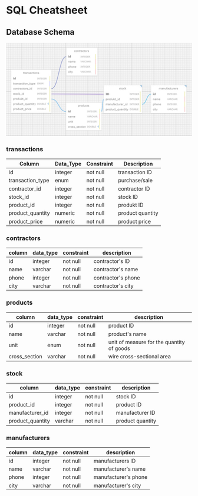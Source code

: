 # SQL Cheatsheet

## Database Schema

![Database Schema](/images/database_schema.jpg)

### transactions

| Column            | Data_Type | Constraint | Description      |
|-------------------|-----------|------------|------------------|
| id                | integer   | not null   | transaction ID   |
| transaction_type  | enum      | not null   | purchase/sale    |
| contractor_id     | integer   | not null   | contractor ID    |
| stock_id          | integer   | not null   | stock ID         |
| product_id        | integer   | not null   | produkt ID       |
| product_quantity  | numeric   | not null   | product quantity |
| product_price     | numeric   | not null   | product price    |

### contractors

| column | data_type | constraint | description        |
|--------|-----------|------------|--------------------|
| id     | integer   | not null   | contractor's ID    |
| name   | varchar   | not null   | contractor's name  |
| phone  | integer   | not null   | contractor's phone |
| city   | varchar   | not null   | contractor's city  |

### products

| column        | data_type | constraint | description                               |
| ------------- | --------- | ---------- | ----------------------------------------- |
| id            | integer   | not null   | product ID                                |
| name          | varchar   | not null   | product's name                            |
| unit          | enum      | not null   | unit of measure for the quantity of goods |
| cross_section | varchar   | not null   | wire cross-sectional area                 |

### stock

| column           | data_type | constraint | description      |
| ---------------- | --------- | ---------- | ---------------- |
| id               | integer   | not null   | stock ID         |
| product_id       | integer   | not null   | product ID       |
| manufacturer_id  | integer   | not null   | manufacturer ID  |
| product_quantity | varchar   | not null   | product quantity |

### manufacturers

| column | data_type | constraint | description          |
|--------|-----------|------------|----------------------|
| id     | integer   | not null   | manufacturers ID     |
| name   | varchar   | not null   | manufacturer's name  |
| phone  | integer   | not null   | manufacturer's phone |
| city   | varchar   | not null   | manufacturer's city  |
